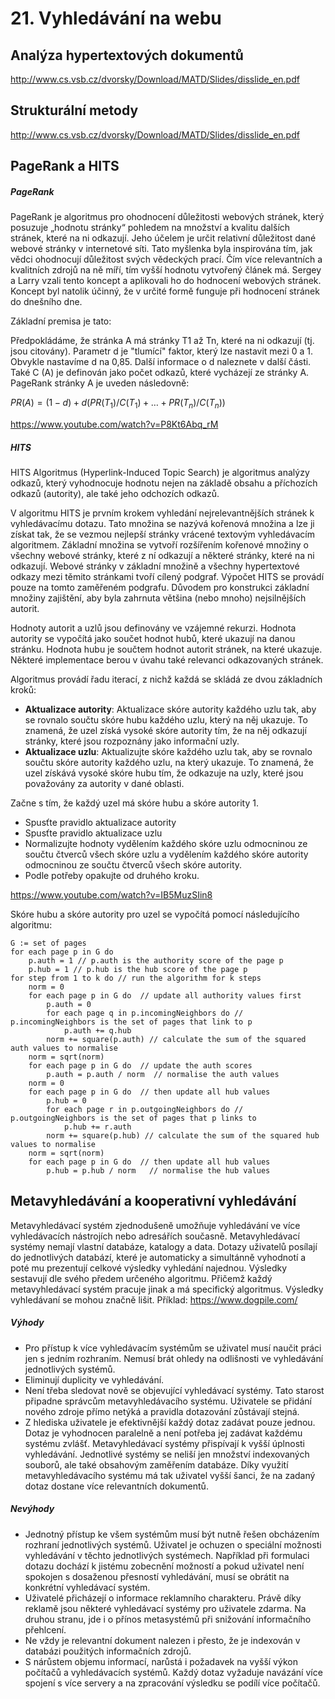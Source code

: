 # 21. Vyhledávání na webu

## Analýza hypertextových dokumentů

http://www.cs.vsb.cz/dvorsky/Download/MATD/Slides/disslide_en.pdf

## Strukturální metody

http://www.cs.vsb.cz/dvorsky/Download/MATD/Slides/disslide_en.pdf

## PageRank a HITS

##### PageRank
PageRank je algoritmus pro ohodnocení důležitosti webových stránek, který posuzuje „hodnotu 
stránky“ pohledem na množství a kvalitu dalších stránek, které na ni odkazují. Jeho účelem je určit relativní důležitost dané webové stránky v internetové síti. Tato myšlenka byla inspirována tím, jak vědci ohodnocují důležitost svých vědeckých prací. Čím více relevantních a kvalitních zdrojů na ně míří, tím vyšší hodnotu vytvořený článek má. Sergey a Larry vzali tento koncept a aplikovali ho do hodnocení webových stránek. Koncept byl natolik účinný, že v určité formě funguje při hodnocení stránek do dnešního dne.

Základní premisa je tato:

Předpokládáme, že stránka A má stránky T1 až Tn, které na ni odkazují (tj. jsou citovány). Parametr d je "tlumící" faktor, který lze nastavit mezi 0 a 1. Obvykle nastavíme d na 0,85. Další informace o d naleznete v další části. Také C (A) je definován jako počet odkazů, které vycházejí ze stránky A. PageRank stránky A je uveden následovně:

$PR(A) = (1 - d) + d(PR(T_1) / C(T_1) +… + PR(T_n) / C(T_n))$

https://www.youtube.com/watch?v=P8Kt6Abq_rM

##### HITS
HITS Algoritmus (Hyperlink-Induced Topic Search) je algoritmus analýzy odkazů, který vyhodnocuje hodnotu nejen na základě obsahu a příchozích odkazů (autority), ale také jeho odchozích odkazů.

V algoritmu HITS je prvním krokem vyhledání nejrelevantnějších stránek k vyhledávacímu dotazu. 
Tato množina se nazývá kořenová množina a lze ji získat tak, že se vezmou nejlepší stránky vrácené textovým vyhledávacím algoritmem. Základní množina se vytvoří rozšířením kořenové množiny o všechny webové stránky, které z ní odkazují a některé stránky, které na ni odkazují. Webové stránky v základní množině a všechny hypertextové odkazy mezi těmito stránkami tvoří cílený podgraf. Výpočet HITS se provádí pouze na tomto zaměřeném podgrafu. Důvodem pro konstrukci základní množiny zajištění, aby byla zahrnuta většina (nebo mnoho) nejsilnějších autorit.

Hodnoty autorit a uzlů jsou definovány ve vzájemné rekurzi. Hodnota autority se vypočítá jako 
součet hodnot hubů, které ukazují na danou stránku. Hodnota hubu je součtem hodnot autorit stránek, na které ukazuje. Některé implementace berou v úvahu také relevanci odkazovaných stránek.

Algoritmus provádí řadu iterací, z nichž každá se skládá ze dvou základních kroků:

- **Aktualizace autority**: Aktualizace skóre autority každého uzlu tak, aby se rovnalo součtu 
  skóre 
hubu každého uzlu, který na něj ukazuje. To znamená, že uzel získá vysoké skóre autority tím, že na něj odkazují stránky, které jsou rozpoznány jako informační uzly.
- **Aktualizace uzlu**: Aktualizujte skóre každého uzlu tak, aby se rovnalo součtu skóre autority 
  každého uzlu, na který ukazuje. To znamená, že uzel získává vysoké skóre hubu tím, že odkazuje na uzly, které jsou považovány za autority v dané oblasti.

Začne s tím, že každý uzel má skóre hubu a skóre autority 1.
- Spusťte pravidlo aktualizace autority
- Spusťte pravidlo aktualizace uzlu
- Normalizujte hodnoty vydělením každého skóre uzlu odmocninou ze součtu čtverců všech skóre uzlu 
  a vydělením každého skóre autority odmocninou ze součtu čtverců všech skóre autority.
- Podle potřeby opakujte od druhého kroku.

https://www.youtube.com/watch?v=IB5MuzSIin8

Skóre hubu a skóre autority pro uzel se vypočítá pomocí následujícího algoritmu:
```
G := set of pages
for each page p in G do
    p.auth = 1 // p.auth is the authority score of the page p
    p.hub = 1 // p.hub is the hub score of the page p
for step from 1 to k do // run the algorithm for k steps
    norm = 0
    for each page p in G do  // update all authority values first
        p.auth = 0
        for each page q in p.incomingNeighbors do // p.incomingNeighbors is the set of pages that link to p
            p.auth += q.hub
        norm += square(p.auth) // calculate the sum of the squared auth values to normalise
    norm = sqrt(norm)
    for each page p in G do  // update the auth scores 
        p.auth = p.auth / norm  // normalise the auth values
    norm = 0
    for each page p in G do  // then update all hub values
        p.hub = 0
        for each page r in p.outgoingNeighbors do // p.outgoingNeighbors is the set of pages that p links to
            p.hub += r.auth
        norm += square(p.hub) // calculate the sum of the squared hub values to normalise
    norm = sqrt(norm)
    for each page p in G do  // then update all hub values
        p.hub = p.hub / norm   // normalise the hub values
```

## Metavyhledávání a kooperativní vyhledávání

Metavyhledávací systém zjednodušeně umožňuje vyhledávání ve více vyhledávacích nástrojích nebo adresářích současně. Metavyhledávací systémy nemají vlastní databáze, katalogy a data. Dotazy uživatelů posílají do jednotlivých databází, které je automaticky a simultánně vyhodnotí a poté mu prezentují celkové výsledky vyhledání najednou. Výsledky sestavují dle svého předem určeného algoritmu. Přičemž každý metavyhledávací systém pracuje jinak a má specifický algoritmus. Výsledky vyhledávaní se mohou značně lišit.
Příklad: https://www.dogpile.com/

##### Výhody
- Pro přístup k více vyhledávacím systémům se uživatel musí naučit práci jen s jedním rozhraním. 
  Nemusí brát ohledy na odlišnosti ve vyhledávání jednotlivých systémů.
- Eliminují duplicity ve vyhledávání.
- Není třeba sledovat nově se objevující vyhledávací systémy. Tato starost připadne správcům 
metavyhledávacího systému. Uživatele se přidání nového zdroje přímo netýká a pravidla dotazování zůstávají stejná.
- Z hlediska uživatele je efektivnější každý dotaz zadávat pouze jednou. Dotaz je vyhodnocen 
paralelně a není potřeba jej zadávat každému systému zvlášť.
Metavyhledávací systémy přispívají k vyšší úplnosti vyhledávání. Jednotlivé systémy se neliší 
  jen množství indexovaných souborů, ale také obsahovým zaměřením databáze. Díky využití metavyhledávacího systému má tak uživatel vyšší šanci, že na zadaný dotaz dostane více relevantních dokumentů.

##### Nevýhody

- Jednotný přístup ke všem systémům musí být nutně řešen obcházením rozhraní jednotlivých systémů.
Uživatel je ochuzen o speciální možnosti vyhledávání v těchto jednotlivých systémech. Například při formulaci dotazu dochází k jistému zobecnění možností a pokud uživatel není spokojen s dosaženou přesností vyhledávání, musí se obrátit na konkrétní vyhledávací systém.
- Uživatelé přicházejí o informace reklamního charakteru. Právě díky reklamě jsou některé 
  vyhledávací systémy pro uživatele zdarma. Na druhou stranu, jde i o přínos metasystémů při snižování informačního přehlcení.
- Ne vždy je relevantní dokument nalezen i přesto, že je indexován v databázi použitých 
  informačních zdrojů.
- S nárůstem objemu informací, narůstá i požadavek na vyšší výkon počítačů a vyhledávacích 
  systémů. Každý dotaz vyžaduje navázání více spojení s více servery a na zpracování výsledku se podílí více počítačů.